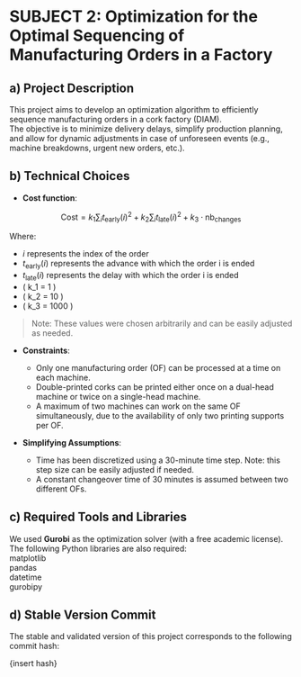 # SUBJECT 2: Optimization for the Optimal Sequencing of Manufacturing Orders in a Factory

## a) Project Description

This project aims to develop an optimization algorithm to efficiently sequence manufacturing orders in a cork factory (DIAM).  
The objective is to minimize delivery delays, simplify production planning, and allow for dynamic adjustments in case of unforeseen events (e.g., machine breakdowns, urgent new orders, etc.).

## b) Technical Choices

- **Cost function**:

$$
  \text{Cost} = k_1 \sum_i t_{\text{early}}(i)^2 + k_2 \sum_i t_{\text{late}}(i)^2 + k_3 \cdot \text{nb}_{\text{changes}}
  $$

  Where:
  - $i$ represents the index of the order
  - $t_{\text{early}}(i)$ represents the advance with which the order i is ended
  - $t_{\text{late}}(i)$ represents the delay with which the order i is ended
  - \( k_1 = 1 \)
  - \( k_2 = 10 \)
  - \( k_3 = 1000 \)

  > Note: These values were chosen arbitrarily and can be easily adjusted as needed.
- **Constraints**:
  - Only one manufacturing order (OF) can be processed at a time on each machine.
  - Double-printed corks can be printed either once on a dual-head machine or twice on a single-head machine.
  - A maximum of two machines can work on the same OF simultaneously, due to the availability of only two printing supports per OF.

- **Simplifying Assumptions**:
  - Time has been discretized using a 30-minute time step. Note: this step size can be easily adjusted if needed.
  - A constant changeover time of 30 minutes is assumed between two different OFs.

## c) Required Tools and Libraries

We used **Gurobi** as the optimization solver (with a free academic license).  
The following Python libraries are also required:  
matplotlib  
pandas  
datetime  
gurobipy  

## d) Stable Version Commit

The stable and validated version of this project corresponds to the following commit hash:

{insert hash}

